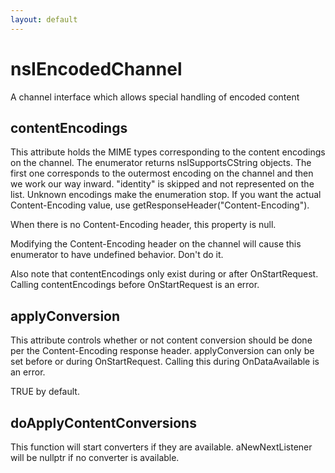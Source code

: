 ```yaml
---
layout: default
---
```


# nsIEncodedChannel #

A channel interface which allows special handling of encoded content


## contentEncodings ##

This attribute holds the MIME types corresponding to the content
encodings on the channel.  The enumerator returns nsISupportsCString
objects.  The first one corresponds to the outermost encoding on the
channel and then we work our way inward.  "identity" is skipped and not
represented on the list.  Unknown encodings make the enumeration stop.
If you want the actual Content-Encoding value, use
getResponseHeader("Content-Encoding").

When there is no Content-Encoding header, this property is null.

Modifying the Content-Encoding header on the channel will cause
this enumerator to have undefined behavior.  Don't do it.

Also note that contentEncodings only exist during or after OnStartRequest.
Calling contentEncodings before OnStartRequest is an error.


## applyConversion ##

This attribute controls whether or not content conversion should be
done per the Content-Encoding response header.  applyConversion can only 
be set before or during OnStartRequest.  Calling this during 
OnDataAvailable is an error. 

TRUE by default.


## doApplyContentConversions ##

This function will start converters if they are available.
aNewNextListener will be nullptr if no converter is available.

